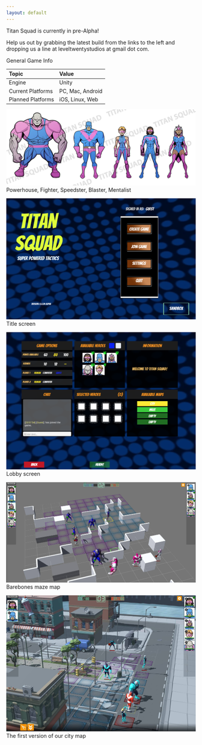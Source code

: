 ```yaml
---
layout: default
---
```


Titan Squad is currently in pre-Alpha!

Help us out by grabbing the latest build from the links to the left and dropping us a line at leveltwentystudios at gmail dot com.

General Game Info

| Topic             | Value                             |
|:------------------|:----------------------------------|
| Engine            | Unity                             |
| Current Platforms | PC, Mac, Android                  |
| Planned Platforms | iOS, Linux, Web                   |


![](assets/images/concept-art.jpg)
Powerhouse, Fighter, Speedster, Blaster, Mentalist

![](assets/images/title.png)
Title screen

![](assets/images/lobby.png)
Lobby screen

![](assets/images/maze.jpg)
Barebones maze map

![](assets/images/city.jpg)
The first version of our city map
